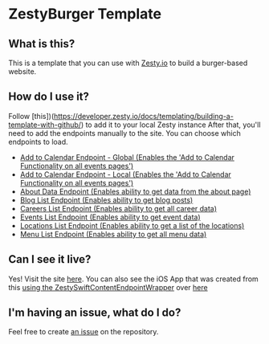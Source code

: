# ZestyBurger Template

## What is this?

This is a template that you can use with [Zesty.io](https://zesty.io) to build a burger-based website.

## How do I use it?

Follow [this])(https://developer.zesty.io/docs/templating/building-a-template-with-github/) to add it to your local Zesty instance
After that, you'll need to add the endpoints manually to the site. You can choose which endpoints to load.

* [Add to Calendar Endpoint - Global (Enables the 'Add to Calendar Functionality on all events pages')](https://github.com/zesty-io/zestyburger-template/blob/master/views/event.ics.tpl)
* [Add to Calendar Endpoint - Local (Enables the 'Add to Calendar Functionality on all events pages')](https://github.com/zesty-io/zestyburger-template/blob/master/views/localevent.ics.tpl)
* [About Data Endpoint (Enables ability to get data from the about page)](https://github.com/zesty-io/zestyburger-template/blob/master/views/aboutdata.tpl)
* [Blog List Endpoint (Enables ability to get blog posts)](https://github.com/zesty-io/zestyburger-template/blob/master/views/bloglist.tpl)
* [Careers List Endpoint (Enables ability to get all career data)](https://github.com/zesty-io/zestyburger-template/blob/master/views/careerslist.tpl)
* [Events List Endpoint (Enables ability to get event data)](https://github.com/zesty-io/zestyburger-template/blob/master/views/eventslist.tpl)
* [Locations List Endpoint (Enables ability to get a list of the locations)](https://github.com/zesty-io/zestyburger-template/blob/master/views/locationslist.tpl)
* [Menu List Endpoint (Enables ability to get all menu data)](https://github.com/zesty-io/zestyburger-template/blob/master/views/menulist.tpl)


## Can I see it live?

Yes! Visit the site [here](http://burger.zesty.site). You can also see the iOS App that was created from this [using the ZestySwiftContentEndpointWrapper](https://github.com/zesty-io/ZestySwiftContentEndpointWrapper) over [here](https://github.com/zesty-io/zesty-ios-swift-application-basic-example)

## I'm having an issue, what do I do?
Feel free to create [an issue](https://github.com/zesty-io/zestyburger-template/issues) on the repository.